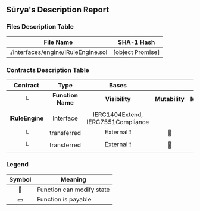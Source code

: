 ## Sūrya's Description Report

### Files Description Table


|  File Name  |  SHA-1 Hash  |
|-------------|--------------|
| ./interfaces/engine/IRuleEngine.sol | [object Promise] |


### Contracts Description Table


|  Contract  |         Type        |       Bases      |                  |                 |
|:----------:|:-------------------:|:----------------:|:----------------:|:---------------:|
|     └      |  **Function Name**  |  **Visibility**  |  **Mutability**  |  **Modifiers**  |
||||||
| **IRuleEngine** | Interface | IERC1404Extend, IERC7551Compliance |||
| └ | transferred | External ❗️ | 🛑  |NO❗️ |
| └ | transferred | External ❗️ | 🛑  |NO❗️ |


### Legend

|  Symbol  |  Meaning  |
|:--------:|-----------|
|    🛑    | Function can modify state |
|    💵    | Function is payable |
